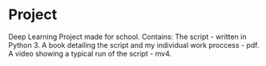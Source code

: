 # Project
Deep Learning Project made for school.
Contains:
  The script - written in Python 3.
  A book detailing the script and my individual work proccess - pdf.
  A video showing a typical run of the script - mv4.
  
